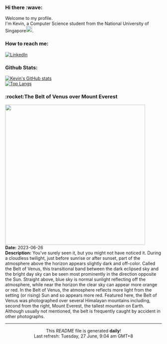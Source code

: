 <h3>Hi there :wave:</h3>

Welcome to my profile.   
I'm Kevin, a Computer Science student from the National University of Singapore<img src="https://img.icons8.com/color/96/000000/singapore-circular.png" width="20px"/>.</p>

<h3>How to reach me: </h3>
<a href="https://www.linkedin.com/in/kevin-foong/"><img alt="LinkedIn" src="https://img.shields.io/badge/linkedin-%230077B5.svg?&style=for-the-badge&logo=linkedin&logoColor=white" /></a> 

<h3>Github Stats: </h3> 

[![Kevin's GitHub stats](https://github-readme-stats.vercel.app/api?username=kevin9foong&theme=tokyonight)](https://github.com/anuraghazra/github-readme-stats) <br/>
[![Top Langs](https://github-readme-stats.vercel.app/api/top-langs/?username=kevin9foong&layout=compact&theme=tokyonight)](https://github.com/anuraghazra/github-readme-stats)

<h3>:rocket:The Belt of Venus over Mount Everest</h3> 
<img width="450" src="https:&#x2F;&#x2F;apod.nasa.gov&#x2F;apod&#x2F;image&#x2F;2306&#x2F;BeltofEverest_Mukherjee_4000_annotated.jpg" /><br/>
<b>Date:</b> 2023-06-26<br/>
<b>Description:</b> You&#39;ve surely seen it, but you might not have noticed it.  During a cloudless twilight, just before sunrise or after sunset, part of the atmosphere above the horizon appears slightly dark and off-color.  Called the Belt of Venus, this transitional band between the dark eclipsed sky and the bright day sky can be seen most prominently in the direction opposite the Sun.  Straight above, blue sky is normal sunlight reflecting off the atmosphere, while near the horizon the clear sky can appear more orange or red.  In the Belt of Venus, the atmosphere reflects more light from the setting (or rising) Sun and so appears more red.  Featured here, the Belt of Venus was photographed over several Himalayan mountains including, second from the right, Mount Everest, the tallest mountain on Earth.  Although usually not mentioned, the belt is frequently caught by accident in other photographs.<br/>

------------
<p align="center">This <i>README</i> file is generated <b>daily</b>!</br>
Last refresh: Tuesday, 27 June, 9:04 am GMT+8<br />